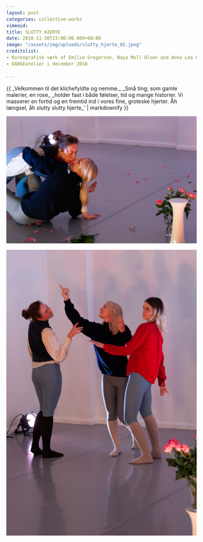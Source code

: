 ```yaml
---
layout: post
categories: collective-works
vimeoid: 
title: SLUTTY HJERTE
date: 2018-11-30T23:00:00.000+00:00
image: "/assets/img/uploads/slutty_hjerte_02.jpeg"
creditslist:
- Koreografisk værk af Emilie Gregersen, Naya Moll Olsen and Anna Lea Ourø
- DANSEatelier i december 2018

---
```

<p class="center">{{ _Velkommen til det klichefyldte og nemme._  
_Små ting; som gamle malerier, en rose_  
_holder fast i både følelser, tid og mange historier.  
Vi masserer en fortid og en fremtid ind i vores fine, groteske hjerter.  
Åh længsel, åh slutty slutty hjerte_' | markdownify }}</p>

![](/assets/img/uploads/slutty_hjerte_01.jpeg)

![](/assets/img/uploads/slutty_hjerte_04.jpeg)